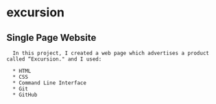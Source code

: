 # excursion

## Single Page Website
```
  In this project, I created a web page which advertises a product called “Excursion." and I used:
  
  * HTML
  * CSS
  * Command Line Interface
  * Git
  * GitHub
```
